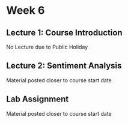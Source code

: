 # Week 6

## Lecture 1: Course Introduction 

No Lecture due to Public Holiday

## Lecture 2: Sentiment Analysis

Material posted closer to course start date

## Lab Assignment

Material posted closer to course start date